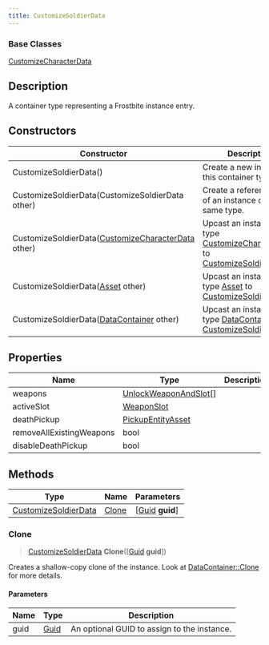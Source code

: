 ```yaml
---
title: CustomizeSoldierData
---
```

### Base Classes

[CustomizeCharacterData](/vext/ref/fb/customizecharacterdata/)

## Description

A container type representing a Frostbite instance entry.

## Constructors

| Constructor                                                                     | Description                                                                                                                     |
| ------------------------------------------------------------------------------- | ------------------------------------------------------------------------------------------------------------------------------- |
| CustomizeSoldierData()                                                          | Create a new instance of this container type.                                                                                   |
| CustomizeSoldierData(CustomizeSoldierData other)                                | Create a reference copy of an instance of the same type.                                                                        |
| CustomizeSoldierData([CustomizeCharacterData](/vext/ref/fb/customizecharacterdata/) other)    | Upcast an instance of type [CustomizeCharacterData](/vext/ref/fb/customizecharacterdata/) to [CustomizeSoldierData](/vext/ref/fb/customizesoldierdata/).    |
| CustomizeSoldierData([Asset](/vext/ref/fb/asset/) other)                                      | Upcast an instance of type [Asset](/vext/ref/fb/asset/) to [CustomizeSoldierData](/vext/ref/fb/customizesoldierdata/).                                      |
| CustomizeSoldierData([DataContainer](/vext/ref/shared/class/datacontainer) other) | Upcast an instance of type [DataContainer](/vext/ref/shared/class/datacontainer) to [CustomizeSoldierData](/vext/ref/fb/customizesoldierdata/). |

## Properties

| Name                     | Type                                           | Description |
| ------------------------ | ---------------------------------------------- | ----------- |
| weapons                  | [UnlockWeaponAndSlot](/vext/ref/fb/unlockweaponandslot/)\[\] |             |
| activeSlot               | [WeaponSlot](/vext/ref/fb/weaponslot/)                       |             |
| deathPickup              | [PickupEntityAsset](/vext/ref/fb/pickupentityasset/)         |             |
| removeAllExistingWeapons | bool                                           |             |
| disableDeathPickup       | bool                                           |             |

## Methods

| Type                                         | Name            | Parameters                                     |
| -------------------------------------------- | --------------- | ---------------------------------------------- |
| [CustomizeSoldierData](/vext/ref/fb/customizesoldierdata/) | [Clone](#clone) | \[[Guid](/vext/ref/shared/class/guid) **guid**\] |

### Clone

> [CustomizeSoldierData](/vext/ref/fb/customizesoldierdata/) **Clone**(\[[Guid](/vext/ref/shared/class/guid) **guid**\])

Creates a shallow-copy clone of the instance. Look at [DataContainer::Clone](/vext/ref/shared/class/datacontainer#clone) for more details.

#### Parameters

| Name | Type         | Description                                 |
| ---- | ------------ | ------------------------------------------- |
| guid | [Guid](/vext/ref/shared/class/guid/) | An optional GUID to assign to the instance. |
